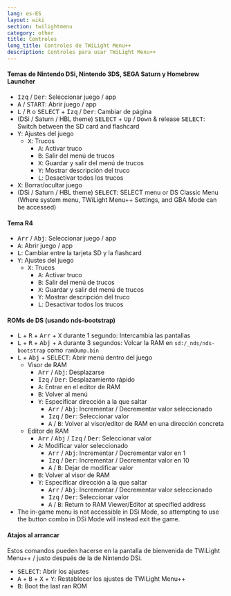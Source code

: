 ```yaml
---
lang: es-ES
layout: wiki
section: twilightmenu
category: other
title: Controles
long_title: Controles de TWiLight Menu++
description: Controles para usar TWiLight Menu++
---
```


#### Temas de Nintendo DSi, Nintendo 3DS, SEGA Saturn y Homebrew Launcher
- <kbd>Izq</kbd> / <kbd>Der</kbd>: Seleccionar juego / app
- <kbd class="face">A</kbd> / <kbd>START</kbd>: Abrir juego / app
- <kbd class="l">L</kbd> / <kbd class="r">R</kbd> o <kbd>SELECT</kbd> + <kbd>Izq</kbd> / <kbd>Der</kbd>: Cambiar de página
- (DSi / Saturn / HBL theme) <kbd>SELECT</kbd> + <kbd>Up</kbd> / <kbd>Down</kbd> & release <kbd>SELECT</kbd>: Switch between the SD card and flashcard
- <kbd class="face">Y</kbd>: Ajustes del juego
   - <kbd class="face">X</kbd>: Trucos
      - <kbd class="face">A</kbd>: Activar truco
      - <kbd class="face">B</kbd>: Salir del menú de trucos
      - <kbd class="face">X</kbd>: Guardar y salir del menú de trucos
      - <kbd class="face">Y</kbd>: Mostrar descripción del truco
      - <kbd class="l">L</kbd>: Desactivar todos los trucos
- <kbd class="face">X</kbd>: Borrar/ocultar juego
- (DSi / Saturn / HBL theme) <kbd>SELECT</kbd>: SELECT menu or DS Classic Menu (Where system menu, TWiLight Menu++ Settings, and GBA Mode can be accessed)

#### Tema R4
- <kbd>Arr</kbd> / <kbd>Abj</kbd>: Seleccionar juego / app
- <kbd class="face">A</kbd>: Abrir juego / app
- <kbd class="l">L</kbd>: Cambiar entre la tarjeta SD y la flashcard
- <kbd class="face">Y</kbd>: Ajustes del juego
   - <kbd class="face">X</kbd>: Trucos
      - <kbd class="face">A</kbd>: Activar truco
      - <kbd class="face">B</kbd>: Salir del menú de trucos
      - <kbd class="face">X</kbd>: Guardar y salir del menú de trucos
      - <kbd class="face">Y</kbd>: Mostrar descripción del truco
      - <kbd class="l">L</kbd>: Desactivar todos los trucos

#### ROMs de DS (usando nds-bootstrap)
- <kbd class="l">L</kbd> + <kbd class="r">R</kbd> + <kbd>Arr</kbd> + <kbd class="face">X</kbd> durante 1 segundo: Intercambia las pantallas
- <kbd class="l">L</kbd> + <kbd class="r">R</kbd> + <kbd>Abj</kbd> + <kbd class="face">A</kbd> durante 3 segundos: Volcar la RAM en `sd:/_nds/nds-bootstrap` como `ramDump.bin`
- <kbd class="l">L</kbd> + <kbd>Abj</kbd> + <kbd>SELECT</kbd>: Abrir menú dentro del juego
   - Visor de RAM
      - <kbd>Arr</kbd> / <kbd>Abj</kbd>: Desplazarse
      - <kbd>Izq</kbd> / <kbd>Der</kbd>: Desplazamiento rápido
      - <kbd class="face">A</kbd>: Entrar en el editor de RAM
      - <kbd class="face">B</kbd>: Volver al menú
      - <kbd class="face">Y</kbd>: Especificar dirección a la que saltar
        - <kbd>Arr</kbd> / <kbd>Abj</kbd>: Incrementar / Decrementar valor seleccionado
        - <kbd>Izq</kbd> / <kbd>Der</kbd>: Seleccionar valor
        - <kbd class="face">A</kbd> / <kbd class="face">B</kbd>: Volver al visor/editor de RAM en una dirección concreta
   - Editor de RAM
      - <kbd>Arr</kbd> / <kbd>Abj</kbd> / <kbd>Izq</kbd> / <kbd>Der</kbd>: Seleccionar valor
      - <kbd class="face">A</kbd>: Modificar valor seleccionado
         - <kbd>Arr</kbd> / <kbd>Abj</kbd>: Incrementar / Decrementar valor en 1
         - <kbd>Izq</kbd> / <kbd>Der</kbd>: Incrementar / Decrementar valor en 10
         - <kbd class="face">A</kbd> / <kbd class="face">B</kbd>: Dejar de modificar valor
      - <kbd class="face">B</kbd>: Volver al visor de RAM
      - <kbd class="face">Y</kbd>: Especificar dirección a la que saltar
        - <kbd>Arr</kbd> / <kbd>Abj</kbd>: Incrementar / Decrementar valor seleccionado
        - <kbd>Izq</kbd> / <kbd>Der</kbd>: Seleccionar valor
        - <kbd class="face">A</kbd> / <kbd class="face">B</kbd>: Return to RAM Viewer/Editor at specified address
 - The in-game menu is not accessible in DSi Mode, so attempting to use the button combo in DSi Mode will instead exit the game.

#### Atajos al arrancar
Estos comandos pueden hacerse en la pantalla de bienvenida de TWiLight Menu++ / justo después de la de Nintendo DSi.

- <kbd>SELECT</kbd>: Abrir los ajustes
- <kbd class="face">A</kbd> + <kbd class="face">B</kbd> + <kbd class="face">X</kbd> + <kbd class="face">Y</kbd>: Restablecer los ajustes de TWiLight Menu++
- <kbd class="face">B</kbd>: Boot the last ran ROM
